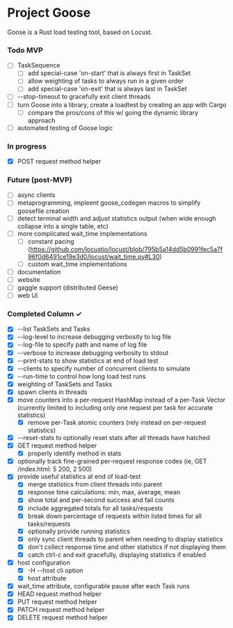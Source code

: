 # Project Goose

Goose is a Rust load testing tool, based on Locust.

### Todo MVP

- [ ] TaskSequence  
  - [ ] add special-case 'on-start' that is always first in TaskSet  
  - [ ] allow weighting of tasks to always run in a given order  
  - [ ] add special-case 'on-exit' that is always last in TaskSet  
- [ ] --stop-timeout to gracefully exit client threads  
- [ ] turn Goose into a library, create a loadtest by creating an app with Cargo  
  - [ ] compare the pros/cons of this w/ going the dynamic library approach  
- [ ] automated testing of Goose logic

### In progress

- [x] POST request method helper  

### Future (post-MVP)

- [ ] async clients
- [ ] metaprogramming, impleent goose_codegen macros to simplify goosefile creation  
- [ ] detect terminal width and adjust statistics output (when wide enough collapse into a single table, etc)  
- [ ] more complicated wait_time implementations
  - [ ] constant pacing (https://github.com/locustio/locust/blob/795b5a14dd5b0991fec5a7f96f0d6491ce19e3d0/locust/wait_time.py#L30)
  - [ ] custom wait_time implementations
- [ ] documentation  
- [ ] website  
- [ ] gaggle support (distributed Geese)  
- [ ] web UI  

### Completed Column ✓

- [x] --list TaskSets and Tasks  
- [x] --log-level to increase debugging verbosity to log file  
- [x] --log-file to specify path and name of log file  
- [x] --verbose to increase debugging verbosity to stdout  
- [x] --print-stats to show statistics at end of load test  
- [x] --clients to specify number of concurrent clients to simulate  
- [x] --run-time to control how long load test runs  
- [x] weighting of TaskSets and Tasks  
- [x] spawn clients in threads  
- [x] move counters into a per-request HashMap instead of a per-Task Vector (currently limited to including only one request per task for accurate statistics)  
  - [x] remove per-Task atomic counters (rely instead on per-request statistics)  
- [x] --reset-stats to optionally reset stats after all threads have hatched  
- [x] GET request method helper  
  - [x] properly identify method in stats  
- [x] optionally track fine-grained per-request response codes (ie, GET /index.html: 5 200, 2 500)  
- [x] provide useful statistics at end of load-test  
  - [x] merge statistics from client threads into parent  
  - [x] response time calculations: min, max, average, mean  
  - [x] show total and per-second success and fail counts  
  - [x] include aggregated totals for all tasks/requests  
  - [x] break down percentage of requests within listed times for all tasks/requests  
  - [x] optionally provide running statistics  
  - [x] only sync client threads to parent when needing to display statistics  
  - [x] don't collect response time and other statistics if not displaying them  
  - [x] catch ctrl-c and exit gracefully, displaying statistics if enabled  
- [x] host configuration  
  - [x] -H --host cli option  
  - [x] host attribute  
- [x] wait_time attribute, configurable pause after each Task runs  
- [x] HEAD request method helper  
- [x] PUT request method helper  
- [x] PATCH request method helper  
- [x] DELETE request method helper  
